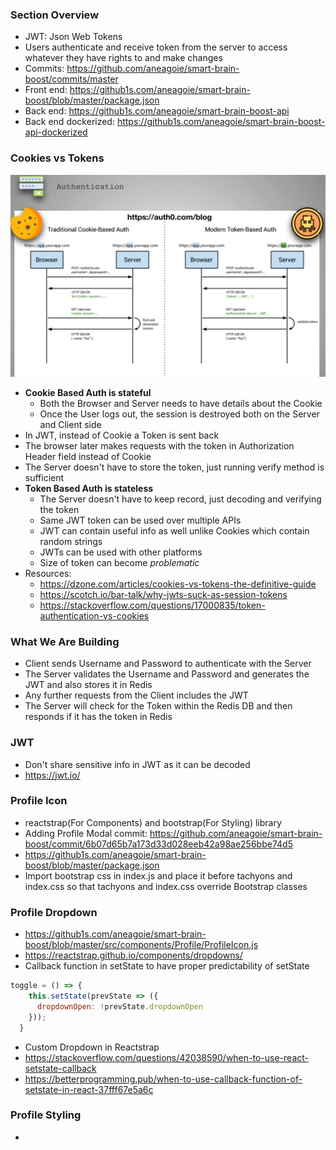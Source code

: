 ### Section Overview

* JWT: Json Web Tokens
* Users authenticate and receive token from the server to access whatever they have rights to and make changes
* Commits: https://github.com/aneagoie/smart-brain-boost/commits/master
* Front end: https://github1s.com/aneagoie/smart-brain-boost/blob/master/package.json
* Back end: https://github1s.com/aneagoie/smart-brain-boost-api
* Back end dockerized: https://github1s.com/aneagoie/smart-brain-boost-api-dockerized

### Cookies vs Tokens

![auth](../img/auth.png)
* **Cookie Based Auth is stateful**
  * Both the Browser and Server needs to have details about the Cookie
  * Once the User logs out, the session is destroyed both on the Server and Client side
* In JWT, instead of Cookie a Token is sent back
* The browser later makes requests with the token in Authorization Header field instead of Cookie
* The Server doesn't have to store the token, just running verify method is sufficient
* **Token Based Auth is stateless**
  * The Server doesn't have to keep record, just decoding and verifying the token
  * Same JWT token can be used over multiple APIs
  * JWT can contain useful info as well unlike Cookies which contain random strings
  * JWTs can be used with other platforms
  * Size of token can become *problematic*
* Resources:
  * https://dzone.com/articles/cookies-vs-tokens-the-definitive-guide
  * https://scotch.io/bar-talk/why-jwts-suck-as-session-tokens
  * https://stackoverflow.com/questions/17000835/token-authentication-vs-cookies

### What We Are Building

* Client sends Username and Password to authenticate with the Server
* The Server validates the Username and Password and generates the JWT and also stores it in Redis
* Any further requests from the Client includes the JWT
* The Server will check for the Token within the Redis DB and then responds if it has the token in Redis

### JWT

* Don't share sensitive info in JWT as it can be decoded
* https://jwt.io/

### Profile Icon

* reactstrap(For Components) and bootstrap(For Styling) library
* Adding Profile Modal commit: https://github.com/aneagoie/smart-brain-boost/commit/6b07d65b7a173d33d028eeb42a98ae256bbe74d5
* https://github1s.com/aneagoie/smart-brain-boost/blob/master/package.json
* Import bootstrap css in index.js and place it before tachyons and index.css so that tachyons and index.css override Bootstrap classes

### Profile Dropdown

* https://github1s.com/aneagoie/smart-brain-boost/blob/master/src/components/Profile/ProfileIcon.js
* https://reactstrap.github.io/components/dropdowns/
* Callback function in setState to have proper predictability of setState
```js
toggle = () => {
    this.setState(prevState => ({
      dropdownOpen: !prevState.dropdownOpen
    }));
  }
```
* Custom Dropdown in Reactstrap
* https://stackoverflow.com/questions/42038590/when-to-use-react-setstate-callback
* https://betterprogramming.pub/when-to-use-callback-function-of-setstate-in-react-37fff67e5a6c

### Profile Styling

* 